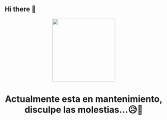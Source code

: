 ## Hi there 👋
<div id="header" align="center">
 <img src=
   "https://i.giphy.com/media/v1.Y2lkPTc5MGI3NjExMXBzYXczczJrdTQyanM0bTZyNmZ1dmpveDRpd3Fzdnk4aTFoNzgzMSZlcD12MV9pbnRlcm5hbF9naWZfYnlfaWQmY3Q9Zw/gCtmrcVZpp6eIEqlZc/giphy.gif" 
   width="200" />
  <h1 align="center">Actualmente esta en mantenimiento, disculpe las molestias...😥​🙏​</h1>
</div>
